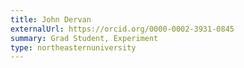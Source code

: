 ```yaml
---
title: John Dervan
externalUrl: https://orcid.org/0000-0002-3931-0845
summary: Grad Student, Experiment
type: northeasternuniversity
---
```


